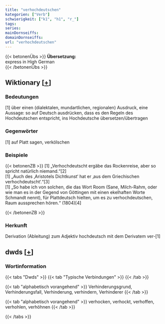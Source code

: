 ```yaml
---
title: "verhochdeutschen"
kategorien: ["Verb"]
schwierigkeit: ["k1", "h1", "r_"]
tags:
series:
mainDornseiffs:
domainDornseiffs:
url: "verhochdeutschen"
---
```


{{< betonenÜbs >}}
**Übersetzung:**  
express in  High  German  
{{< /betonenÜbs >}}

## Wiktionary [[+](https://de.wiktionary.org/wiki/verhochdeutschen)]

### Bedeutungen
[1] über einen (dialektalen, mundartlichen, regionalen) Ausdruck, eine Aussage: so auf Deutsch ausdrücken, dass es den Regeln des Hochdeutschen entspricht, ins Hochdeutsche übersetzen/übertragen  

### Gegenwörter
[1] auf Platt sagen, verkölschen  

### Beispiele
{{< betonenZB >}}
[1] „Verhochdeutscht ergäbe das Rockenreise, aber so spricht natürlich niemand.“[2]  
[1] „Auch des ‚Aristotels Dichtkunst‘ hat er ‚aus dem Griechischen verhochdeutscht‘.“[3]  
[1] „So habe ich von solchen, die das Wort Room (Sane, Milch-Rahm, oder wie man es in der Gegend von Göttingen mit einen ekelhaften Worte Schmandt nennt), für Plattdeutsch hielten, um es zu verhochdeutschen, Raum aussprechen hören.“ (1804)[4]  

{{< /betonenZB >}}
### Herkunft
Derivation (Ableitung) zum Adjektiv hochdeutsch mit dem Derivatem ver-[1]  



## dwds [[+](https://www.dwds.de/wb/verhochdeutschen)]

### Wortinformation
{{< tabs "Dwds" >}}
{{< tab "Typische Verbindungen" >}}
{{< /tab >}}

{{< tab "alphabetisch vorangehend" >}}
Verhinderungsgrund, Verhinderungsfall, Verhinderung, verhindern, Verhinderer
{{< /tab >}}

{{< tab "alphabetisch vorangehend" >}}
verhocken, verhockt, verhoffen, verhohlen, verhöhnen
{{< /tab >}}

{{< /tabs >}}

